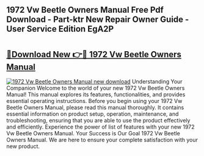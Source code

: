 ## 1972 Vw Beetle Owners Manual Free Pdf Download - Part-ktr New Repair Owner Guide - User Service Edition EgA2P

# <h2><a href="http://bc13622.oget.top/?id=1972+Vw+Beetle+Owners+Manual">🔗Download New 👉🔴 1972 Vw Beetle Owners Manual</a></h2>

[![1972 Vw Beetle Owners Manual new download](https://i.imgur.com/5g1atiW.png)](http://bc13622.oget.top/?id=1972+Vw+Beetle+Owners+Manual)
Understanding Your Companion Welcome to the world of your new 1972 Vw Beetle Owners Manual! This manual explores its features, functionalities, and provides essential operating instructions. Before you begin using your 1972 Vw Beetle Owners Manual, please read this manual thoroughly. It contains essential information on product setup, operation, maintenance, and troubleshooting, ensuring that you are able to use the product effectively and efficiently. Experience the power of list of features with your new 1972 Vw Beetle Owners Manual. Your Success is Our Goal 1972 Vw Beetle Owners Manual. We are here to ensure your complete satisfaction with your new product.
